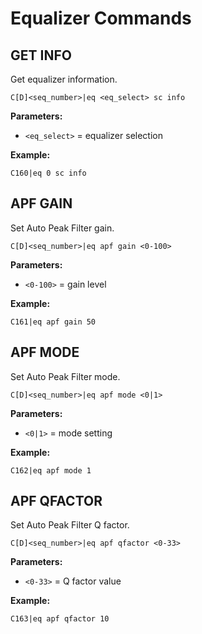 # Equalizer Commands

## GET INFO

Get equalizer information.

```
C[D]<seq_number>|eq <eq_select> sc info
```

**Parameters:**
- `<eq_select>` = equalizer selection

**Example:**
```
C160|eq 0 sc info
```

## APF GAIN

Set Auto Peak Filter gain.

```
C[D]<seq_number>|eq apf gain <0-100>
```

**Parameters:**
- `<0-100>` = gain level

**Example:**
```
C161|eq apf gain 50
```

## APF MODE

Set Auto Peak Filter mode.

```
C[D]<seq_number>|eq apf mode <0|1>
```

**Parameters:**
- `<0|1>` = mode setting

**Example:**
```
C162|eq apf mode 1
```

## APF QFACTOR

Set Auto Peak Filter Q factor.

```
C[D]<seq_number>|eq apf qfactor <0-33>
```

**Parameters:**
- `<0-33>` = Q factor value

**Example:**
```
C163|eq apf qfactor 10
```